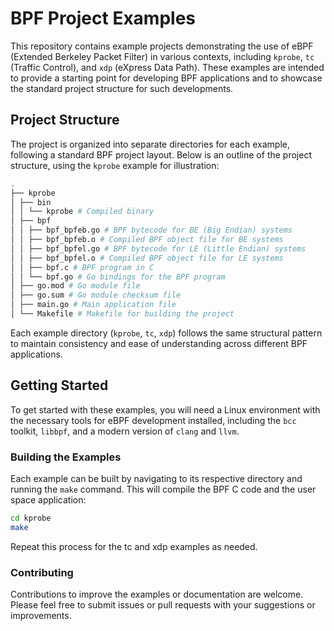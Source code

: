 # BPF Project Examples

This repository contains example projects demonstrating the use of eBPF (Extended Berkeley Packet Filter) in various contexts, including `kprobe`, `tc` (Traffic Control), and `xdp` (eXpress Data Path). These examples are intended to provide a starting point for developing BPF applications and to showcase the standard project structure for such developments.

## Project Structure

The project is organized into separate directories for each example, following a standard BPF project layout. Below is an outline of the project structure, using the `kprobe` example for illustration:
```bash
.
├── kprobe
│ ├── bin
│ │ └── kprobe # Compiled binary
│ ├── bpf
│ │ ├── bpf_bpfeb.go # BPF bytecode for BE (Big Endian) systems
│ │ ├── bpf_bpfeb.o # Compiled BPF object file for BE systems
│ │ ├── bpf_bpfel.go # BPF bytecode for LE (Little Endian) systems
│ │ ├── bpf_bpfel.o # Compiled BPF object file for LE systems
│ │ ├── bpf.c # BPF program in C
│ │ └── bpf.go # Go bindings for the BPF program
│ ├── go.mod # Go module file
│ ├── go.sum # Go module checksum file
│ ├── main.go # Main application file
│ └── Makefile # Makefile for building the project
```

Each example directory (`kprobe`, `tc`, `xdp`) follows the same structural pattern to maintain consistency and ease of understanding across different BPF applications.

## Getting Started

To get started with these examples, you will need a Linux environment with the necessary tools for eBPF development installed, including the `bcc` toolkit, `libbpf`, and a modern version of `clang` and `llvm`.

### Building the Examples

Each example can be built by navigating to its respective directory and running the `make` command. This will compile the BPF C code and the user space application:

```bash
cd kprobe
make
```

Repeat this process for the tc and xdp examples as needed.

### Contributing

Contributions to improve the examples or documentation are welcome. Please feel free to submit issues or pull requests with your suggestions or improvements.